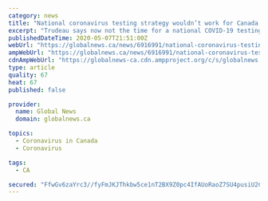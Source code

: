 ```yaml
---
category: news
title: "National coronavirus testing strategy wouldn’t work for Canada, Trudeau says"
excerpt: "Trudeau says now not the time for a national COVID-19 testing strategy WATCH: Speaking to reporters outside Rideau Cottage in Ottawa on Thursday, Prime Minister Justin Trudeau said now is not the time,"
publishedDateTime: 2020-05-07T21:51:00Z
webUrl: "https://globalnews.ca/news/6916991/national-coronavirus-testing-strategy-canada/"
ampWebUrl: "https://globalnews.ca/news/6916991/national-coronavirus-testing-strategy-canada/amp/"
cdnAmpWebUrl: "https://globalnews-ca.cdn.ampproject.org/c/s/globalnews.ca/news/6916991/national-coronavirus-testing-strategy-canada/amp/"
type: article
quality: 67
heat: 67
published: false

provider:
  name: Global News
  domain: globalnews.ca

topics:
  - Coronavirus in Canada
  - Coronavirus

tags:
  - CA

secured: "FfwGv6zaYrc3//fyFmJKJThkbw5ce1nT2BX9Z0pc4IfAUoRaoZ7SU4pusiU2Cwb2zxDrg1IV5cjrkTHqb6wOmC3vz+fk3Z/DqpczUcExU5Cm+yF+0cFfjPKF8jUWb2CSbi+Nf4iVf8fGD50P4fqa1AJ/lLhPdLBHuk9NYz8NNKMqHS4S1oBJnhg99BHBAqIHRfmIrTW9HtI3XAkuZ8UbOHqkT13lKrNN0+yIxNVKgdJWB2UCFjRKsr49b3NxMlLsp1+Bskd0bcanPu2garjfk612yhDRQA+0m5mKNhlEla3O+fCzeHImZ763ULrOBcmynhAm+wDN6iN02eluzpxcSbUbG7spH7uP5qzWTsqCXLXLPj+DywPVB1NZXN+AwMo2oScXct1OiCDflWLGsGSCEwPFKeNMp7mNxsQeAKLonmfuAOtc6Wt4Jl0lVvkspPrZd8RbTHTc08G/+h6X9kp5tI9B4fR6dIQODtOsTsu3A7k=;ceP1zcqjyCCvYZ1PJldRrA=="
---
```


